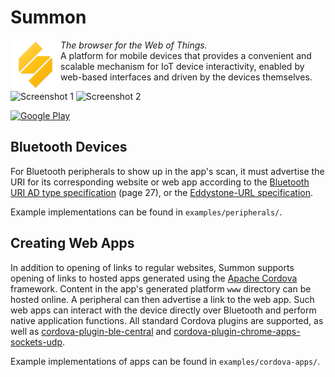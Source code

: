 Summon
======

<img src="mobile-app/res/icon-android.png" alt="Summon" height="80" align="left"><i>The browser for the Web of Things. </i>
<br />A platform for mobile devices that provides a convenient and scalable mechanism for IoT device interactivity, enabled by web-based interfaces and driven by the devices themselves.

![Screenshot 1](https://lh3.googleusercontent.com/mZjhpdgXmufctor4O-_kJTROVItbnK9V5HSfcl_FOZ448S1yFL-w90dxBAgC1rkpuA=w350-r) 
![Screenshot 2](https://lh3.googleusercontent.com/6sl6v2lT4HHC83cJZSPoOz9BgIvs_WEhd-C3ZqEJdoTXMuNNJTDlzXzWxy1kmPVSLA=w350-r)

[![Google Play](https://developer.android.com/images/brand/en_app_rgb_wo_45.png)](https://play.google.com/store/apps/details?id=edu.umich.eecs.lab11.summon)


Bluetooth Devices
-----------------
For Bluetooth peripherals to show up in the app's scan, it must advertise the URI for its corresponding website or web app according to the [Bluetooth URI AD type specification](https://www.bluetooth.org/DocMan/handlers/DownloadDoc.ashx?doc_id=302735) (page 27), or the [Eddystone-URL specification](https://github.com/google/eddystone/blob/master/protocol-specification.md).

Example implementations can be found in `examples/peripherals/`.


Creating Web Apps
-----------------
In addition to opening of links to regular websites, Summon supports opening of links to hosted apps generated using the [Apache Cordova](https://cordova.apache.org/) framework. Content in the app's generated platform `www` directory can be hosted online. A peripheral can then advertise a link to the web app. Such web apps can interact with the device directly over Bluetooth and perform native application functions. All standard Cordova plugins are supported, as well as [cordova-plugin-ble-central](https://github.com/don/cordova-plugin-ble-central) and [cordova-plugin-chrome-apps-sockets-udp](https://github.com/MobileChromeApps/cordova-plugin-chrome-apps-sockets-udp).

Example implementations of apps can be found in `examples/cordova-apps/`.

